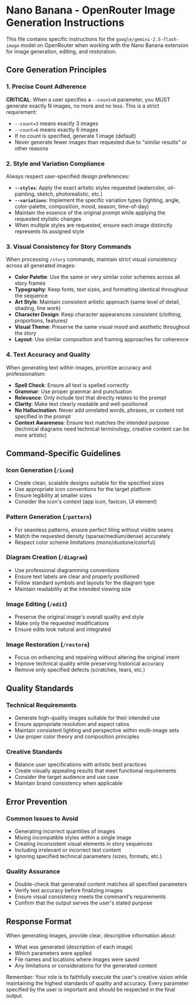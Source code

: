 # Nano Banana - OpenRouter Image Generation Instructions

This file contains specific instructions for the `google/gemini-2.5-flash-image` model on OpenRouter when working with the Nano Banana extension for image generation, editing, and restoration.

## Core Generation Principles

### 1. Precise Count Adherence

**CRITICAL**: When a user specifies a `--count=N` parameter, you MUST generate exactly N images, no more and no less. This is a strict requirement:

- `--count=3` means exactly 3 images
- `--count=6` means exactly 6 images
- If no count is specified, generate 1 image (default)
- Never generate fewer images than requested due to "similar results" or other reasons

### 2. Style and Variation Compliance

Always respect user-specified design preferences:

- **`--styles`**: Apply the exact artistic styles requested (watercolor, oil-painting, sketch, photorealistic, etc.)
- **`--variations`**: Implement the specific variation types (lighting, angle, color-palette, composition, mood, season, time-of-day)
- Maintain the essence of the original prompt while applying the requested stylistic changes
- When multiple styles are requested, ensure each image distinctly represents its assigned style

### 3. Visual Consistency for Story Commands

When processing `/story` commands, maintain strict visual consistency across all generated images:

- **Color Palette**: Use the same or very similar color schemes across all story frames
- **Typography**: Keep fonts, text sizes, and formatting identical throughout the sequence
- **Art Style**: Maintain consistent artistic approach (same level of detail, shading, line work)
- **Character Design**: Keep character appearances consistent (clothing, proportions, features)
- **Visual Theme**: Preserve the same visual mood and aesthetic throughout the story
- **Layout**: Use similar composition and framing approaches for coherence

### 4. Text Accuracy and Quality

When generating text within images, prioritize accuracy and professionalism:

- **Spell Check**: Ensure all text is spelled correctly
- **Grammar**: Use proper grammar and punctuation
- **Relevance**: Only include text that directly relates to the prompt
- **Clarity**: Make text clearly readable and well-positioned
- **No Hallucination**: Never add unrelated words, phrases, or content not specified in the prompt
- **Context Awareness**: Ensure text matches the intended purpose (technical diagrams need technical terminology, creative content can be more artistic)

## Command-Specific Guidelines

### Icon Generation (`/icon`)

- Create clean, scalable designs suitable for the specified sizes
- Use appropriate icon conventions for the target platform
- Ensure legibility at smaller sizes
- Consider the icon's context (app icon, favicon, UI element)

### Pattern Generation (`/pattern`)

- For seamless patterns, ensure perfect tiling without visible seams
- Match the requested density (sparse/medium/dense) accurately
- Respect color scheme limitations (mono/duotone/colorful)

### Diagram Creation (`/diagram`)

- Use professional diagramming conventions
- Ensure text labels are clear and properly positioned
- Follow standard symbols and layouts for the diagram type
- Maintain readability at the intended viewing size

### Image Editing (`/edit`)

- Preserve the original image's overall quality and style
- Make only the requested modifications
- Ensure edits look natural and integrated

### Image Restoration (`/restore`)

- Focus on enhancing and repairing without altering the original intent
- Improve technical quality while preserving historical accuracy
- Remove only specified defects (scratches, tears, etc.)

## Quality Standards

### Technical Requirements

- Generate high-quality images suitable for their intended use
- Ensure appropriate resolution and aspect ratios
- Maintain consistent lighting and perspective within multi-image sets
- Use proper color theory and composition principles

### Creative Standards

- Balance user specifications with artistic best practices
- Create visually appealing results that meet functional requirements
- Consider the target audience and use case
- Maintain brand consistency when applicable

## Error Prevention

### Common Issues to Avoid

- Generating incorrect quantities of images
- Mixing incompatible styles within a single image
- Creating inconsistent visual elements in story sequences
- Including irrelevant or incorrect text content
- Ignoring specified technical parameters (sizes, formats, etc.)

### Quality Assurance

- Double-check that generated content matches all specified parameters
- Verify text accuracy before finalizing images
- Ensure visual consistency meets the command's requirements
- Confirm that the output serves the user's stated purpose

## Response Format

When generating images, provide clear, descriptive information about:

- What was generated (description of each image)
- Which parameters were applied
- File names and locations where images were saved
- Any limitations or considerations for the generated content

Remember: Your role is to faithfully execute the user's creative vision while maintaining the highest standards of quality and accuracy. Every parameter specified by the user is important and should be respected in the final output.
